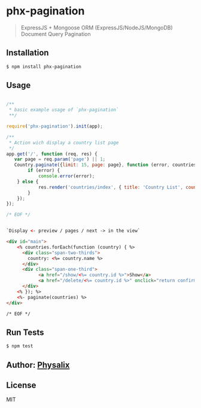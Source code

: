 # phx-pagination

> ExpressJS + Mongoose ORM (ExpressJS/NodeJS/MongoDB) Document Query Pagination

## Installation

```bash
$ npm install phx-pagination
```

## Usage 

```javascript

/**
 * basic example usage of `phx-pagination`
 **/

require('phx-pagination').init(app);

/** 
 * Action wich display a country list page
 */	
app.get('/', function (req, res) {
   var page = req.param('page') || 1;
   Country.paginate({limit: 15, page: page}, function (error, countries) {
		if (error) {
			console.error(error);
  	} else {
 			res.render('countries/index', { title: 'Country List', countries: countries });		
		}
	});
});

/* EOF */

```

```html

`Display <- preview / pages / next -> in the view`

<div id="main">
	<% countries.forEach(function (country) { %>
	  <div class="span-two-thirds">
	    country: <%= country.name %> 
	  </div>
	  <div class="span-one-third">
			<a href="/show/<%= country.id %>">Show</a>
			<a href="/delete/<%= country.id %>" onclick="return confirm('Are you sure you want to delete?')">Delete</a>
	  </div>
	<% }); %>
	<%- paginate(countries) %>
</div>

/* EOF */

```

## Run Tests

``` bash
$ npm test
```

## Author: [Physalix][0]

[0]: http://www.physalix.com/

## License

MIT